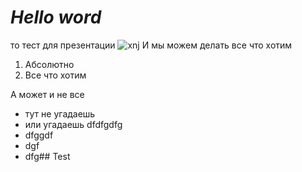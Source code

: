 # *Hello word*
то тест для презентации
![xnj](https://avatars.mds.yandex.net/get-kinopoisk-image/4303601/8ca41e88-2a7d-4775-94c8-608131508623/600x900)
И мы можем делать все что хотим
1. Абсолютно
2. Все что хотим

А может и не все
* тут не угадаешь
* или угадаешь
dfdfgdfg
* dfggdf
* dgf
* dfg## Test


